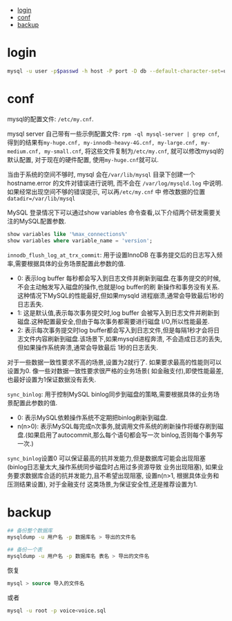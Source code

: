 - [login](#login)
- [conf](#conf)
- [backup](#backup)

# login
```bash
mysql -u user -p$passwd -h host -P port -D db --default-character-set=utf8
```

# conf
mysql的配置文件: `/etc/my.cnf`.

mysql server 自己带有一些示例配置文件: `rpm -ql mysql-server | grep cnf`,
得到的结果有`my-huge.cnf, my-innodb-heavy-4G.cnf, my-large.cnf, my-medium.cnf, my-small.cnf`,
将这些文件复制为`/etc/my.cnf`, 就可以修改mysql的默认配置, 对于现在的硬件配置, 使用`my-huge.cnf`就可以.

当由于系统的空间不够时, mysql 会在`/var/lib/mysql` 目录下创建一个hostname.error 的文件对错误进行说明,
而不会在 `/var/log/mysqld.log` 中说明.
如果经常出现空间不够的错误提示, 可以再`/etc/my.cnf` 中 修改数据的位置 `datadir=/var/lib/mysql`

MySQL 登录情况下可以通过show variables 命令查看,以下介绍两个研发需要关注的MySQL配置参数.
```sql
show variables like '%max_connections%'
show variables where variable_name = 'version';
```

`innodb_flush_log_at_trx_commit`: 用于设置InnoDB 在事务提交后的日志写入频率,需要根据具体的业务场景配置此参数的值.

- 0: 表示log buffer 每秒都会写入到日志文件并刷新到磁盘.在事务提交的时候,不会主动触发写入磁盘的操作,也就是log buffer的刷
  新操作和事务没有关系.这种情况下MySQL的性能最好,但如果mysqld 进程崩溃,通常会导致最后1秒的日志丢失.
- 1: 这是默认值,表示每次事务提交时,log buffer 会被写入到日志文件并刷新到磁盘.这种配置最安全,但由于每次事务都需要进行磁盘
  I/O,所以性能最差.
- 2: 表示每次事务提交时log buffer都会写入到日志文件,但是每隔1秒才会将日志文件内容刷新到磁盘.该场景下,如果mysqld进程奔溃,
  不会造成日志的丢失,但如果操作系统奔溃,通常会导致最后 1秒的日志丢失.

对于一些数据一致性要求不高的场景,设置为2就行了. 如果要求最高的性能则可以设置为0. 像一些对数据一致性要求很严格的业务场景(
如金融支付),即使性能最差,也最好设置为1保证数据没有丢失.

`sync_binlog`: 用于控制MySQL binlog同步到磁盘的策略,需要根据具体的业务场景配置此参数的值.

- 0: 表示MySQL依赖操作系统不定期把binlog刷新到磁盘.
- n(n>0): 表示MySQL每完成n次事务,就调用文件系统的刷新操作将缓存刷到磁盘.(如果启用了autocommit,那么每个语句都会写一次
  binlog,否则每个事务写一次.)

`sync_binlog`设置0 可以保证最高的抗并发能力,但是数据库可能会出现阻塞(binlog日志量太大,操作系统同步磁盘时占用过多资源导致
业务出现阻塞), 如果业务要求数据库合适的抗并发能力,且不希望出现阻塞, 设置n(n>1, 根据具体业务和压测结果设置), 对于金融支付
这类场景,为保证安全性,还是推荐设置为1.

# backup
```bash
## 备份整个数据库
mysqldump -u 用户名 -p 数据库名 > 导出的文件名

## 备份一个表
mysqldump -u 用户名 -p 数据库名 表名 > 导出的文件名
```

恢复
```sql
mysql > source 导入的文件名
```
或者
```bash
mysql -u root -p voice<voice.sql
```

